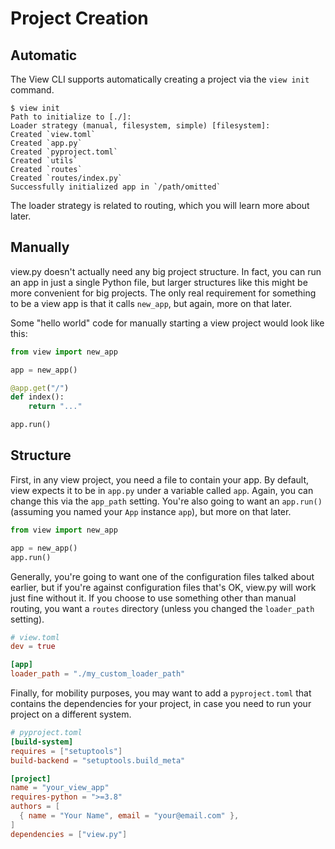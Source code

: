 # Project Creation

## Automatic

The View CLI supports automatically creating a project via the `view init` command.

```
$ view init
Path to initialize to [./]:
Loader strategy (manual, filesystem, simple) [filesystem]:
Created `view.toml`
Created `app.py`
Created `pyproject.toml`
Created `utils`
Created `routes`
Created `routes/index.py`
Successfully initialized app in `/path/omitted`
```

The loader strategy is related to routing, which you will learn more about later.

## Manually

view.py doesn't actually need any big project structure. In fact, you can run an app in just a single Python file, but larger structures like this might be more convenient for big projects. The only real requirement for something to be a view app is that it calls `new_app`, but again, more on that later.

Some "hello world" code for manually starting a view project would look like this:

```py
from view import new_app

app = new_app()

@app.get("/")
def index():
    return "..."

app.run()
```

## Structure

First, in any view project, you need a file to contain your app. By default, view expects it to be in `app.py` under a variable called `app`. Again, you can change this via the `app_path` setting. You're also going to want an `app.run()` (assuming you named your `App` instance `app`), but more on that later.

```py
from view import new_app

app = new_app()
app.run()
```

Generally, you're going to want one of the configuration files talked about earlier, but if you're against configuration files that's OK, view.py will work just fine without it. If you choose to use something other than manual routing, you want a `routes` directory (unless you changed the `loader_path` setting).

```toml
# view.toml
dev = true

[app]
loader_path = "./my_custom_loader_path"
```

Finally, for mobility purposes, you may want to add a `pyproject.toml` that contains the dependencies for your project, in case you need to run your project on a different system.

```toml
# pyproject.toml
[build-system]
requires = ["setuptools"]
build-backend = "setuptools.build_meta"

[project]
name = "your_view_app"
requires-python = ">=3.8"
authors = [
  { name = "Your Name", email = "your@email.com" },
]
dependencies = ["view.py"]
```
